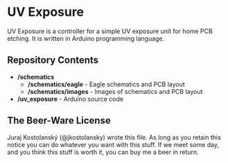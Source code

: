 UV Exposure
===========

UV Exposure is a controller for a simple UV exposure unit for home PCB etching. It is written in Arduino programming language.


Repository Contents
-------------------

* **/schematics**
    * **/schematics/eagle** - Eagle schematics and PCB layout
    * **/schematics/images** - Images of schematics and PCB layout
* **/uv_exposure** - Arduino source code


The Beer-Ware License
---------------------

Juraj Kostolanský (@jkostolansky) wrote this file. As long as you retain this notice you can do whatever you want with this stuff. If we meet some day, and you think this stuff is worth it, you can buy me a beer in return.